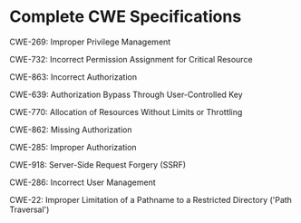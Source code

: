 

# Complete CWE Specifications

CWE-269: Improper Privilege Management

CWE-732: Incorrect Permission Assignment for Critical Resource

CWE-863: Incorrect Authorization

CWE-639: Authorization Bypass Through User-Controlled Key

CWE-770: Allocation of Resources Without Limits or Throttling

CWE-862: Missing Authorization

CWE-285: Improper Authorization

CWE-918: Server-Side Request Forgery (SSRF)

CWE-286: Incorrect User Management

CWE-22: Improper Limitation of a Pathname to a Restricted Directory ('Path Traversal')
